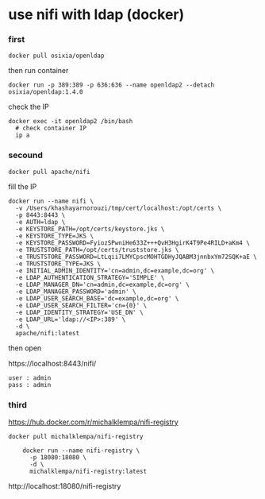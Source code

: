 # use nifi with ldap (docker)

### first

```
docker pull osixia/openldap
```
then run container
```
docker run -p 389:389 -p 636:636 --name openldap2 --detach osixia/openldap:1.4.0
```
check the IP
```
docker exec -it openldap2 /bin/bash
  # check container IP
  ip a
```
### secound 
```
docker pull apache/nifi
```
fill the IP 
```
docker run --name nifi \
  -v /Users/khashayarnorouzi/tmp/cert/localhost:/opt/certs \
  -p 8443:8443 \
  -e AUTH=ldap \
  -e KEYSTORE_PATH=/opt/certs/keystore.jks \
  -e KEYSTORE_TYPE=JKS \
  -e KEYSTORE_PASSWORD=FyiozSPwniHe633Z+++QvH3HgirK4T9Pe4RILD+aKm4 \
  -e TRUSTSTORE_PATH=/opt/certs/truststore.jks \
  -e TRUSTSTORE_PASSWORD=LtLqii7LMYCpscMOHTGDHyJQABM3jnnbxYm72SQK+aE \
  -e TRUSTSTORE_TYPE=JKS \
  -e INITIAL_ADMIN_IDENTITY='cn=admin,dc=example,dc=org' \
  -e LDAP_AUTHENTICATION_STRATEGY='SIMPLE' \
  -e LDAP_MANAGER_DN='cn=admin,dc=example,dc=org' \
  -e LDAP_MANAGER_PASSWORD='admin' \
  -e LDAP_USER_SEARCH_BASE='dc=example,dc=org' \
  -e LDAP_USER_SEARCH_FILTER='cn={0}' \
  -e LDAP_IDENTITY_STRATEGY='USE_DN' \
  -e LDAP_URL='ldap://<IP>:389' \
  -d \
  apache/nifi:latest 
```

then open 

https://localhost:8443/nifi/

```
user : admin
pass : admin
```
### third

https://hub.docker.com/r/michalklempa/nifi-registry

```
docker pull michalklempa/nifi-registry
```

```
    docker run --name nifi-registry \
      -p 18080:18080 \
      -d \
      michalklempa/nifi-registry:latest
```

http://localhost:18080/nifi-registry

